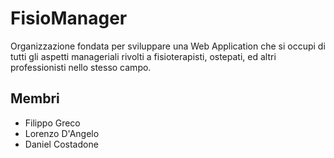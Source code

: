 # FisioManager

Organizzazione fondata per sviluppare una Web Application che si occupi di tutti gli aspetti manageriali rivolti a fisioterapisti, ostepati,
ed altri professionisti nello stesso campo.

## Membri

- Filippo Greco
- Lorenzo D'Angelo
- Daniel Costadone
